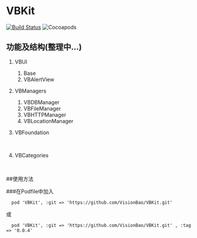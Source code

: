 # VBKit

[![Build Status][image-1]][1] ![Cocoapods][image-2]

[1]:	https://travis-ci.org/VisionBao/VBKit

[image-1]:	https://travis-ci.org/VisionBao/VBKit.svg?branch=master
[image-2]:	https://img.shields.io/badge/cocoapods-v0.0.4-blue.svg

## 功能及结构(整理中...)

1. VBUI

   1. Base
   2. VBAlertView

2. VBManagers

   1. VBDBManager
   2. VBFileManager
   3. VBHTTPManager
   4. VBLocationManager

3. VBFoundation

   ​

4. VBCategories

   ​

##使用方法

###在Podfile中加入 
```
  pod 'VBKit', :git => 'https://github.com/VisionBao/VBKit.git'
```
或
```
  pod 'VBKit', :git => 'https://github.com/VisionBao/VBKit.git' , :tag => '0.0.4'
```